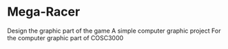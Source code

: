 # Mega-Racer

Design the graphic part of the game
A simple computer graphic project
For the computer graphic part of COSC3000 
